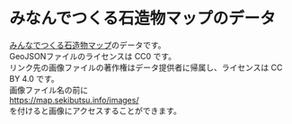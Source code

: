# みなんでつくる石造物マップのデータ
[みんなでつくる石造物マップ](https://map.sekibutsu.info)のデータです。  
GeoJSONファイルのライセンスは CC0 です。  
リンク先の画像ファイルの著作権はデータ提供者に帰属し、ライセンスは CC BY 4.0 です。  
画像ファイル名の前に  
https://map.sekibutsu.info/images/  
を付けると画像にアクセスすることができます。  

